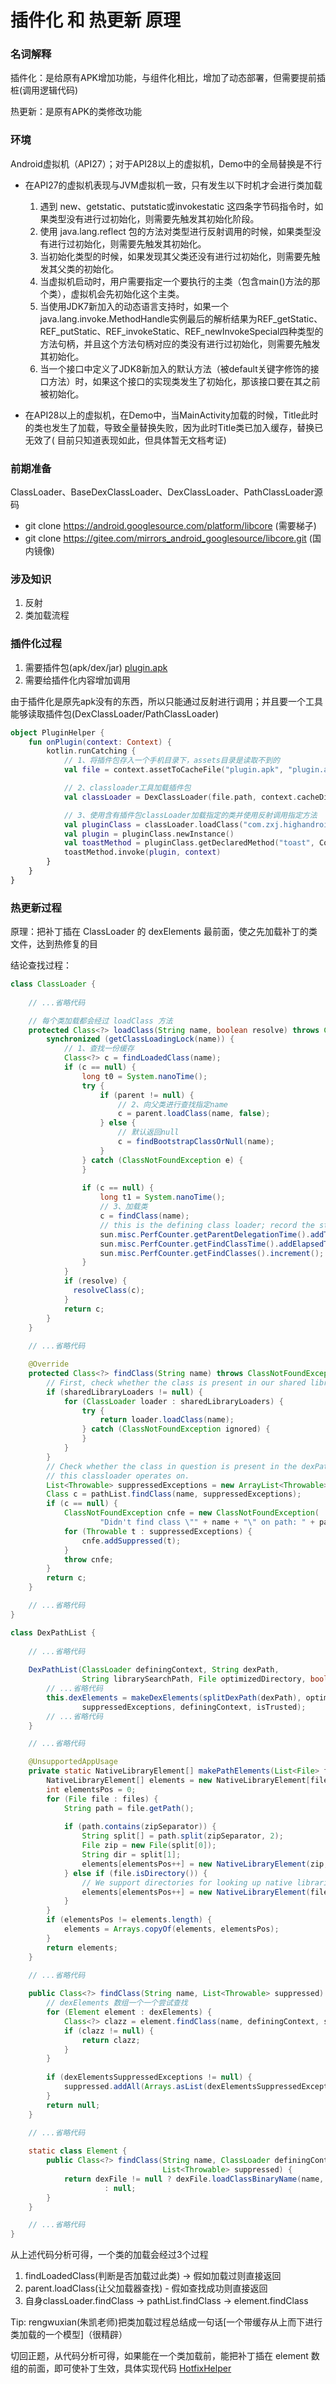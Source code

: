 # 插件化 和 热更新 原理

### 名词解释

插件化：是给原有APK增加功能，与组件化相比，增加了动态部署，但需要提前插桩(调用逻辑代码)

热更新：是原有APK的类修改功能

### 环境

Android虚拟机（API27）；对于API28以上的虚拟机，Demo中的全局替换是不行

* 在API27的虚拟机表现与JVM虚拟机一致，只有发生以下时机才会进行类加载
    1. 遇到 new、getstatic、putstatic或invokestatic 这四条字节码指令时，如果类型没有进行过初始化，则需要先触发其初始化阶段。
    2. 使用 java.lang.reflect 包的方法对类型进行反射调用的时候，如果类型没有进行过初始化，则需要先触发其初始化。
    3. 当初始化类型的时候，如果发现其父类还没有进行过初始化，则需要先触发其父类的初始化。
    4. 当虚拟机启动时，用户需要指定一个要执行的主类（包含main()方法的那个类），虚拟机会先初始化这个主类。
    5. 当使用JDK7新加入的动态语言支持时，如果一个java.lang.invoke.MethodHandle实例最后的解析结果为REF_getStatic、REF_putStatic、REF_invokeStatic、REF_newInvokeSpecial四种类型的方法句柄，并且这个方法句柄对应的类没有进行过初始化，则需要先触发其初始化。
    6. 当一个接口中定义了JDK8新加入的默认方法（被default关键字修饰的接口方法）时，如果这个接口的实现类发生了初始化，那该接口要在其之前被初始化。

* 在API28以上的虚拟机，在Demo中，当MainActivity加载的时候，Title此时的类也发生了加载，导致全量替换失败，因为此时Title类已加入缓存，替换已无效了(
  目前只知道表现如此，但具体暂无文档考证)

### 前期准备
ClassLoader、BaseDexClassLoader、DexClassLoader、PathClassLoader源码
* git clone https://android.googlesource.com/platform/libcore (需要梯子)
* git clone https://gitee.com/mirrors_android_googlesource/libcore.git (国内镜像)

### 涉及知识
1. 反射
2. 类加载流程

### 插件化过程
1. 需要插件包(apk/dex/jar) [plugin.apk](https://github.com/XJChou/HighAndroid/tree/master/component/src/main/assets/plugin.apk)
2. 需要给插件化内容增加调用

由于插件化是原先apk没有的东西，所以只能通过反射进行调用；并且要一个工具能够读取插件包(DexClassLoader/PathClassLoader)
```kotlin
object PluginHelper {
    fun onPlugin(context: Context) {
        kotlin.runCatching {
            // 1、将插件包存入一个手机目录下，assets目录是读取不到的
            val file = context.assetToCacheFile("plugin.apk", "plugin.apk")

            // 2、classloader工具加载插件包
            val classLoader = DexClassLoader(file.path, context.cacheDir.path, null, null)

            // 3、使用含有插件包classLoader加载指定的类并使用反射调用指定方法
            val pluginClass = classLoader.loadClass("com.zxj.highandroid.Plugin")
            val plugin = pluginClass.newInstance()
            val toastMethod = pluginClass.getDeclaredMethod("toast", Context::class.java)
            toastMethod.invoke(plugin, context)
        }
    }
}
```

### 热更新过程
原理：把补丁插在 ClassLoader 的 dexElements 最前面，使之先加载补丁的类文件，达到热修复的目

结论查找过程：
```java
class ClassLoader {
    
    // ...省略代码

    // 每个类加载都会经过 loadClass 方法
    protected Class<?> loadClass(String name, boolean resolve) throws ClassNotFoundException {
        synchronized (getClassLoadingLock(name)) {
            // 1、查找一份缓存
            Class<?> c = findLoadedClass(name);
            if (c == null) {
                long t0 = System.nanoTime();
                try {
                    if (parent != null) {
                        // 2、向父类进行查找指定name
                        c = parent.loadClass(name, false);
                    } else {
                        // 默认返回null
                        c = findBootstrapClassOrNull(name);
                    }
                } catch (ClassNotFoundException e) {
                }
        
                if (c == null) {
                    long t1 = System.nanoTime();
                    // 3、加载类
                    c = findClass(name);
                    // this is the defining class loader; record the stats
                    sun.misc.PerfCounter.getParentDelegationTime().addTime(t1 - t0);
                    sun.misc.PerfCounter.getFindClassTime().addElapsedTimeFrom(t1);
                    sun.misc.PerfCounter.getFindClasses().increment();
                }
            }
            if (resolve) {
              resolveClass(c);
            }
            return c;
        }
    }
    
    // ...省略代码

    @Override
    protected Class<?> findClass(String name) throws ClassNotFoundException {
        // First, check whether the class is present in our shared libraries.
        if (sharedLibraryLoaders != null) {
            for (ClassLoader loader : sharedLibraryLoaders) {
                try {
                    return loader.loadClass(name);
                } catch (ClassNotFoundException ignored) {
                }
            }
        }
        // Check whether the class in question is present in the dexPath that
        // this classloader operates on.
        List<Throwable> suppressedExceptions = new ArrayList<Throwable>();
        Class c = pathList.findClass(name, suppressedExceptions);
        if (c == null) {
            ClassNotFoundException cnfe = new ClassNotFoundException(
                    "Didn't find class \"" + name + "\" on path: " + pathList);
            for (Throwable t : suppressedExceptions) {
                cnfe.addSuppressed(t);
            }
            throw cnfe;
        }
        return c;
    }

    // ...省略代码
}

class DexPathList {
    
    // ...省略代码
  
    DexPathList(ClassLoader definingContext, String dexPath,
                String librarySearchPath, File optimizedDirectory, boolean isTrusted) {
        // ...省略代码
        this.dexElements = makeDexElements(splitDexPath(dexPath), optimizedDirectory,
                suppressedExceptions, definingContext, isTrusted);
        // ...省略代码
    }

    // ...省略代码

    @UnsupportedAppUsage
    private static NativeLibraryElement[] makePathElements(List<File> files) {
        NativeLibraryElement[] elements = new NativeLibraryElement[files.size()];
        int elementsPos = 0;
        for (File file : files) {
            String path = file.getPath();
      
            if (path.contains(zipSeparator)) {
                String split[] = path.split(zipSeparator, 2);
                File zip = new File(split[0]);
                String dir = split[1];
                elements[elementsPos++] = new NativeLibraryElement(zip, dir);
            } else if (file.isDirectory()) {
                // We support directories for looking up native libraries.
                elements[elementsPos++] = new NativeLibraryElement(file);
            }
        }
        if (elementsPos != elements.length) {
            elements = Arrays.copyOf(elements, elementsPos);
        }
        return elements;
    }

    // ...省略代码
    
    public Class<?> findClass(String name, List<Throwable> suppressed) {
        // dexElements 数组一个一个尝试查找
        for (Element element : dexElements) {
            Class<?> clazz = element.findClass(name, definingContext, suppressed);
            if (clazz != null) {
                return clazz;
            }
        }
    
        if (dexElementsSuppressedExceptions != null) {
            suppressed.addAll(Arrays.asList(dexElementsSuppressedExceptions));
        }
        return null;
    }

    // ...省略代码
    
    static class Element {
        public Class<?> findClass(String name, ClassLoader definingContext,
                                  List<Throwable> suppressed) {
            return dexFile != null ? dexFile.loadClassBinaryName(name, definingContext, suppressed)
                     : null;
        }
    }

    // ...省略代码
}
```

从上述代码分析可得，一个类的加载会经过3个过程
1. findLoadedClass(判断是否加载过此类) -> 假如加载过则直接返回
2. parent.loadClass(让父加载器查找) - 假如查找成功则直接返回
3. 自身classLoader.findClass -> pathList.findClass -> element.findClass

Tip: rengwuxian(朱凯老师)把类加载过程总结成一句话[一个带缓存从上而下进行类加载的一个模型]（很精辟）

切回正题，从代码分析可得，如果能在一个类加载前，能把补丁插在 element 数组的前面，即可使补丁生效，具体实现代码 [HotfixHelper](https://github.com/XJChou/HighAndroid/tree/master/component/src/main/java/com/zxj/component/helper/HotfixHelper.kt)
